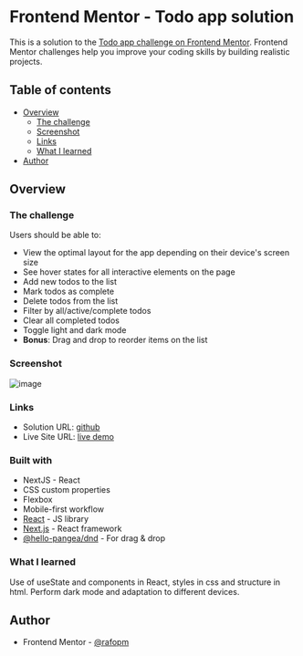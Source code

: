 # Frontend Mentor - Todo app solution

This is a solution to the [Todo app challenge on Frontend Mentor](https://www.frontendmentor.io/challenges/todo-app-Su1_KokOW). Frontend Mentor challenges help you improve your coding skills by building realistic projects. 

## Table of contents

- [Overview](#overview)
  - [The challenge](#the-challenge)
  - [Screenshot](#screenshot)
  - [Links](#links)
  - [What I learned](#what-i-learned)
- [Author](#author)

## Overview

### The challenge

Users should be able to:

- View the optimal layout for the app depending on their device's screen size
- See hover states for all interactive elements on the page
- Add new todos to the list
- Mark todos as complete
- Delete todos from the list
- Filter by all/active/complete todos
- Clear all completed todos
- Toggle light and dark mode
- **Bonus**: Drag and drop to reorder items on the list

### Screenshot
![image](https://github.com/rafopm/todo-list/assets/5562967/f7364b5a-9ac7-4037-8419-c9999a3dfa6e)

### Links

- Solution URL: [github](https://github.com/rafopm/todo-list)
- Live Site URL: [live demo](https://todolist-darkmode.netlify.app/)

### Built with

- NextJS - React
- CSS custom properties
- Flexbox
- Mobile-first workflow
- [React](https://reactjs.org/) - JS library
- [Next.js](https://nextjs.org/) - React framework
- [@hello-pangea/dnd](https://github.com/hello-pangea/dnd/blob/main/README.md#documentation-) - For drag & drop

### What I learned

Use of useState and components in React, styles in css and structure in html. Perform dark mode and adaptation to different devices.

## Author

- Frontend Mentor - [@rafopm](https://www.frontendmentor.io/profile/rafopm)
